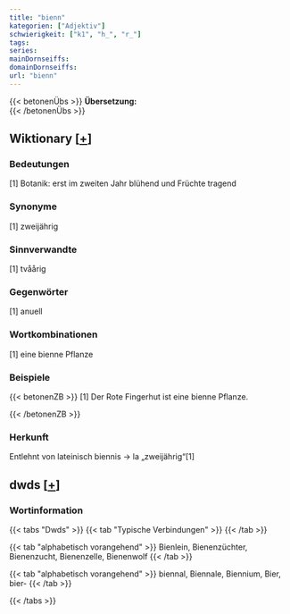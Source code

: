 ```yaml
---
title: "bienn"
kategorien: ["Adjektiv"]
schwierigkeit: ["k1", "h_", "r_"]
tags:
series:
mainDornseiffs:
domainDornseiffs:
url: "bienn"
---
```


{{< betonenÜbs >}}
**Übersetzung:**  
{{< /betonenÜbs >}}

## Wiktionary [[+](https://de.wiktionary.org/wiki/bienn)]

### Bedeutungen
[1] Botanik: erst im zweiten Jahr blühend und Früchte tragend  

### Synonyme
[1] zweijährig  

### Sinnverwandte
[1] tvåårig  

### Gegenwörter
[1] anuell  

### Wortkombinationen
[1] eine bienne Pflanze  

### Beispiele
{{< betonenZB >}}
[1] Der Rote Fingerhut ist eine bienne Pflanze.  

{{< /betonenZB >}}
### Herkunft
Entlehnt von lateinisch biennis → la „zweijährig“[1]  



## dwds [[+](https://www.dwds.de/wb/bienn)]

### Wortinformation
{{< tabs "Dwds" >}}
{{< tab "Typische Verbindungen" >}}
{{< /tab >}}

{{< tab "alphabetisch vorangehend" >}}
Bienlein, Bienenzüchter, Bienenzucht, Bienenzelle, Bienenwolf
{{< /tab >}}

{{< tab "alphabetisch vorangehend" >}}
biennal, Biennale, Biennium, Bier, bier-
{{< /tab >}}

{{< /tabs >}}


